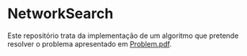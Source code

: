 # NetworkSearch

Este repositório trata da implementação de um algoritmo que pretende resolver o problema apresentado em [Problem.pdf](Problem.pdf).
